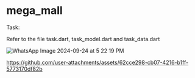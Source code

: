 # mega_mall

Task:

Refer to the file task.dart, task_model.dart and task_data.dart

![WhatsApp Image 2024-09-24 at 5 22 19 PM](https://github.com/user-attachments/assets/6b30cfd9-40e7-4aa1-a534-e90ede190a00)


https://github.com/user-attachments/assets/62cce298-cb07-4216-b1ff-5773170df82b
